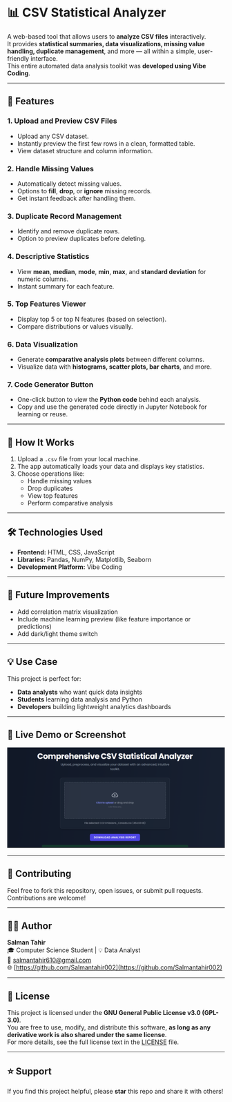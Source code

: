 # 📊 CSV Statistical Analyzer

A web-based tool that allows users to **analyze CSV files** interactively.  
It provides **statistical summaries, data visualizations, missing value handling, duplicate management**, and more — all within a simple, user-friendly interface.  
This entire automated data analysis toolkit was **developed using Vibe Coding**.

---

## 🚀 Features

### 1. Upload and Preview CSV Files
- Upload any CSV dataset.
- Instantly preview the first few rows in a clean, formatted table.
- View dataset structure and column information.

### 2. Handle Missing Values
- Automatically detect missing values.
- Options to **fill**, **drop**, or **ignore** missing records.
- Get instant feedback after handling them.

### 3. Duplicate Record Management
- Identify and remove duplicate rows.
- Option to preview duplicates before deleting.

### 4. Descriptive Statistics
- View **mean**, **median**, **mode**, **min**, **max**, and **standard deviation** for numeric columns.
- Instant summary for each feature.

### 5. Top Features Viewer
- Display top 5 or top N features (based on selection).
- Compare distributions or values visually.

### 6. Data Visualization
- Generate **comparative analysis plots** between different columns.
- Visualize data with **histograms, scatter plots, bar charts**, and more.

### 7. Code Generator Button
- One-click button to view the **Python code** behind each analysis.
- Copy and use the generated code directly in Jupyter Notebook for learning or reuse.

---

## 🧠 How It Works

1. Upload a `.csv` file from your local machine.  
2. The app automatically loads your data and displays key statistics.  
3. Choose operations like:
   - Handle missing values  
   - Drop duplicates  
   - View top features  
   - Perform comparative analysis  

---

## 🛠 Technologies Used

- **Frontend:** HTML, CSS, JavaScript  
- **Libraries:** Pandas, NumPy, Matplotlib, Seaborn  
- **Development Platform:** Vibe Coding  

---

## 🧩 Future Improvements

- Add correlation matrix visualization  
- Include machine learning preview (like feature importance or predictions)  
- Add dark/light theme switch  

---

## 💡 Use Case

This project is perfect for:
- **Data analysts** who want quick data insights  
- **Students** learning data analysis and Python  
- **Developers** building lightweight analytics dashboards  

---

## 📎 Live Demo or Screenshot

![CSV Analyzer Screenshot](https://github.com/Salmantahir002/csv-analysis-tool/blob/main/Screenshot%202025-10-19%20232836.png)

---

## 🤝 Contributing

Feel free to fork this repository, open issues, or submit pull requests.  
Contributions are welcome!

---

## 🧑‍💻 Author

**Salman Tahir**  
🎓 Computer Science Student | 💡 Data Analyst  
📧 [salmantahir610@gmail.com](mailto:salmantahir610@gmail.com)  
🌐 [https://github.com/Salmantahir002](https://github.com/Salmantahir002)

---

## 📜 License

This project is licensed under the **GNU General Public License v3.0 (GPL-3.0)**.  
You are free to use, modify, and distribute this software, **as long as any derivative work is also shared under the same license**.  
For more details, see the full license text in the [LICENSE](./LICENSE) file.

---

## ⭐ Support

If you find this project helpful, please **star** this repo and share it with others!
